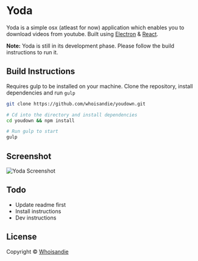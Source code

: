 # Yoda

Yoda is a simple osx (atleast for now) application which enables you to download videos from youtube.
Built using [Electron](http://electron.atom.io/) & [React](https://facebook.github.io/react).

**Note:** Yoda is still in its development phase. Please follow the build instructions to run it.



## Build Instructions
Requires gulp to be installed on your machine.
Clone the repository, install dependencies and run `gulp`

``` bash
git clone https://github.com/whoisandie/youdown.git

# Cd into the directory and install dependencies
cd youdown && npm install

# Run gulp to start
gulp
```



## Screenshot
![Yoda Screenshot](https://s3-us-west-2.amazonaws.com/github.whoisandie.com/youdown-screen.png)



## Todo
+ Update readme first
+ Install instructions
+ Dev instructions



## License
Copyright &copy; [Whoisandie](http://whoisandie.com)